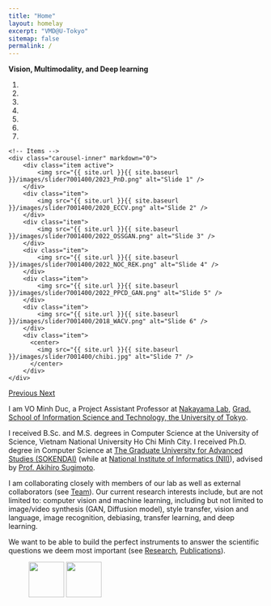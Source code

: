 ```yaml
---
title: "Home"
layout: homelay
excerpt: "VMD@U-Tokyo"
sitemap: false
permalink: /
---
```


**Vision, Multimodality, and Deep learning**


<div markdown="0" id="carousel" class="carousel slide" data-ride="carousel" data-interval="4000" data-pause="hover" >
    <!-- Menu -->
    <ol class="carousel-indicators">
        <li data-target="#carousel" data-slide-to="1"></li>
        <li data-target="#carousel" data-slide-to="2"></li>
        <li data-target="#carousel" data-slide-to="3"></li>
        <li data-target="#carousel" data-slide-to="4"></li>
        <li data-target="#carousel" data-slide-to="5"></li>
        <li data-target="#carousel" data-slide-to="6"></li>
        <li data-target="#carousel" data-slide-to="7"></li>
    </ol>

    <!-- Items -->
    <div class="carousel-inner" markdown="0">
        <div class="item active">
            <img src="{{ site.url }}{{ site.baseurl }}/images/slider7001400/2023_PnD.png" alt="Slide 1" />
        </div>
        <div class="item">
            <img src="{{ site.url }}{{ site.baseurl }}/images/slider7001400/2020_ECCV.png" alt="Slide 2" />
        </div>
        <div class="item">
            <img src="{{ site.url }}{{ site.baseurl }}/images/slider7001400/2022_OSSGAN.png" alt="Slide 3" />
        </div>
        <div class="item">
            <img src="{{ site.url }}{{ site.baseurl }}/images/slider7001400/2022_NOC_REK.png" alt="Slide 4" />
        </div>
        <div class="item">
            <img src="{{ site.url }}{{ site.baseurl }}/images/slider7001400/2022_PPCD_GAN.png" alt="Slide 5" />
        </div>       
        <div class="item">
            <img src="{{ site.url }}{{ site.baseurl }}/images/slider7001400/2018_WACV.png" alt="Slide 6" />
        </div>
        <div class="item">
          <center>
            <img src="{{ site.url }}{{ site.baseurl }}/images/slider7001400/chibi.jpg" alt="Slide 7" />
          </center>
        </div>
    </div>
  <a class="left carousel-control" href="#carousel" role="button" data-slide="prev">
    <span class="glyphicon glyphicon-chevron-left" aria-hidden="true"></span>
    <span class="sr-only">Previous</span>
  </a>
  <a class="right carousel-control" href="#carousel" role="button" data-slide="next">
    <span class="glyphicon glyphicon-chevron-right" aria-hidden="true"></span>
    <span class="sr-only">Next</span>
  </a>
</div>


I am VO Minh Duc, a Project Assistant Professor at [Nakayama Lab](http://www.nlab.ci.i.u-tokyo.ac.jp/index-e.html), [Grad. School of Information Science and Technology, the University of Tokyo](https://www.i.u-tokyo.ac.jp/index_e.shtml). 

I received B.Sc. and M.S. degrees in Computer Science at the University of Science, Vietnam National University Ho Chi Minh City. I received Ph.D. degree in Computer Science at [The Graduate University for Advanced Studies (SOKENDAI)](https://www.soken.ac.jp/en/)  (while at [National Institute of Informatics (NII)](https://www.nii.ac.jp/en/)), advised by [Prof. Akihiro Sugimoto](http://www.dgcv.nii.ac.jp).

I am collaborating closely with members of our lab as well as external collaborators (see [Team](team)).
Our current research interests include, but are not limited to: 
computer vision and machine learning, including but not limited to image/video synthesis (GAN, Diffusion model), style transfer,  vision and language, image recognition, debiasing, transfer learning, and deep learning.

We want to be able to build the perfect instruments to answer the scientific questions we deem most important (see [Research](research), [Publications](publications)). 

<!--
**We are  looking for passionate new PhD students, Postdocs, and Master students to join the team** [(more info)]({{ site.url }}{{ site.baseurl }}/vacancies) **!**
-->



<figure class="fourth">
  <img src="{{ site.url }}{{ site.baseurl }}/images/logopic/Utokyo.png" style="width: 70px">
  <img src="{{ site.url }}{{ site.baseurl }}/images/logopic/UtokyoG.png" style="width: 70px">
<!--   <img src="{{ site.url }}{{ site.baseurl }}/images/logopic/kyotoU.png" style="width: 70px">
  <img src="{{ site.url }}{{ site.baseurl }}/images/logopic/kyotoUG.png" style="width: 70px"> -->
</figure>

